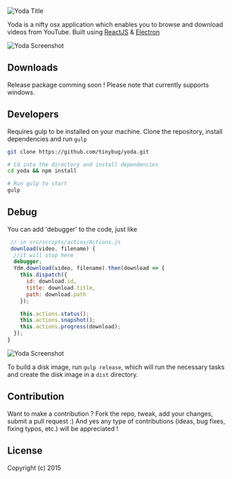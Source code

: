 ![Yoda Title](https://s3-us-west-2.amazonaws.com/github.whoisandie.com/yoda-title.png)

Yoda is a nifty osx application which enables you to browse and download videos from YouTube.
Built using [ReactJS](https://facebook.github.io/react) & [Electron](http://electron.atom.io)

![Yoda Screenshot](http://i.imgur.com/7TJwweb.png)

## Downloads
Release package comming soon !
Please note that currently supports windows.

## Developers
Requires gulp to be installed on your machine.
Clone the repository, install dependencies and run `gulp`

``` bash
git clone https://github.com/tinybug/yoda.git

# Cd into the directory and install dependencies
cd yoda && npm install

# Run gulp to start
gulp
```

## Debug
You can add 'debugger' to the code, just like
``` javascript
 // in src/scripts/actios/Actions.js
 download(video, filename) {
  //it will stop here
  debugger;
  Ydm.download(video, filename).then(download => {
    this.dispatch({
      id: download.id,
      title: download.title,
      path: download.path
    });

    this.actions.status();
    this.actions.snapshot();
    this.actions.progress(download);
  });
}
```
![Yoda Screenshot](http://i.imgur.com/8dpGVMm.png)

To build a disk image, run `gulp release`, which will run the necessary tasks
and create the disk image in a `dist` directory.

## Contribution

Want to make a contribution ? Fork the repo, tweak, add your changes, submit a pull request :) And yes any type of contributions (ideas, bug fixes, fixing typos, etc.) will be appreciated !

## License

Copyright (c) 2015
